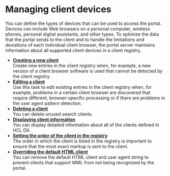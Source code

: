 # Managing client devices

You can define the types of devices that can be used to access the portal. Devices can include Web browsers on a personal computer, wireless phones, personal digital assistants, and other types. To optimize the data that the portal sends to the client and to handle the limitations and deviations of each individual client browser, the portal server maintains information about all supported client devices in a client registry.


-   **[Creating a new client](h_clients_new.md)**  
Create new entries in the client registry when, for example, a new version of a client browser software is used that cannot be detected by the client registry.
-   **[Editing a client](h_clients_edit.md)**  
Use this task to edit existing entries in the client registry when, for example, problems in a certain client browser are discovered that require different, browser-specific processing or if there are problems in the user agent pattern detection.
-   **[Deleting a client](h_clients_delete.md)**  
You can delete unused search clients.
-   **[Displaying client information](h_clients_display_info.md)**  
You can display detailed information about all of the clients defined in HCL DX.
-   **[Setting the order of the client in the registry](h_clients_set_order.md)**  
The order in which the client is listed in the registry is important to ensure that the most exact markup is sent to the client.
-   **[Overriding the default HTML client](h_clients_override.md)**   
You can remove the default HTML client and user agent string to prevent clients that support WML from not being recognized by the portal.

